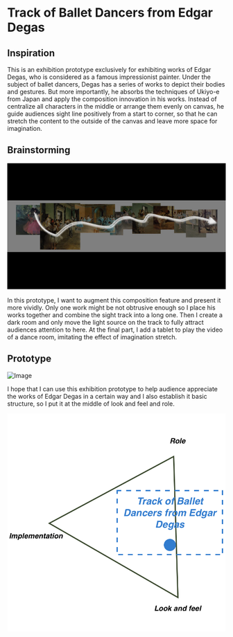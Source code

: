 # Track of Ballet Dancers from Edgar Degas

## Inspiration

This is an exhibition prototype exclusively for exhibiting works of Edgar Degas, who is considered as a famous impressionist painter. Under the subject of ballet dancers, Degas has a series of works to depict their bodies and gestures. But more importantly, he absorbs the techniques of Ukiyo-e from Japan and apply the composition innovation in his works. Instead of centralize all characters in the middle or arrange them evenly on canvas, he guide audiences sight line positively from a start to corner, so that he can stretch the content to the outside of the canvas and leave more space for imagination. 

## Brainstorming

![Image](/exhibition.jpg)

In this prototype, I want to augment this composition feature and present it more vividly. Only one work might be not obtrusive enough so I place his works together and combine the sight track into a long one. Then I create a dark room and only move the light source on the track to fully attract audiences attention to here. At the final part, I add a tablet to play the video of a dance room, imitating the effect of imagination stretch. 

## Prototype

![Image](dance.jpg)

I hope that I can use this exhibition prototype to help audience appreciate the works of Edgar Degas in a certain way and I also establish it basic structure, so I put it at the middle of look and feel and role.

![prototype1](prototype1.jpg)
